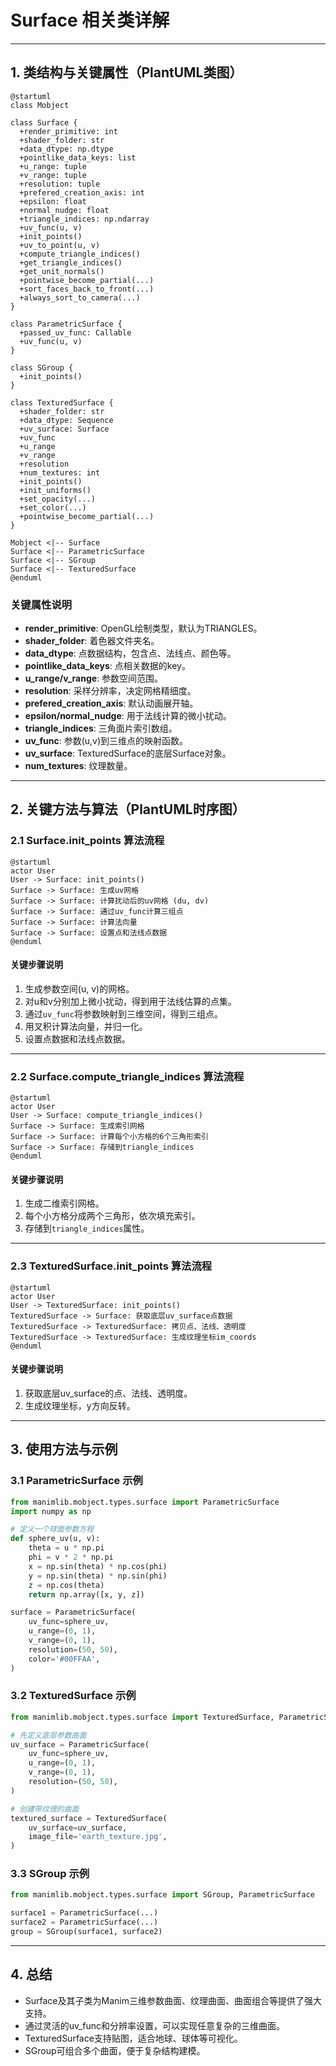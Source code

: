 # Surface 相关类详解

---

## 1. 类结构与关键属性（PlantUML类图）

```plantuml
@startuml
class Mobject

class Surface {
  +render_primitive: int
  +shader_folder: str
  +data_dtype: np.dtype
  +pointlike_data_keys: list
  +u_range: tuple
  +v_range: tuple
  +resolution: tuple
  +prefered_creation_axis: int
  +epsilon: float
  +normal_nudge: float
  +triangle_indices: np.ndarray
  +uv_func(u, v)
  +init_points()
  +uv_to_point(u, v)
  +compute_triangle_indices()
  +get_triangle_indices()
  +get_unit_normals()
  +pointwise_become_partial(...)
  +sort_faces_back_to_front(...)
  +always_sort_to_camera(...)
}

class ParametricSurface {
  +passed_uv_func: Callable
  +uv_func(u, v)
}

class SGroup {
  +init_points()
}

class TexturedSurface {
  +shader_folder: str
  +data_dtype: Sequence
  +uv_surface: Surface
  +uv_func
  +u_range
  +v_range
  +resolution
  +num_textures: int
  +init_points()
  +init_uniforms()
  +set_opacity(...)
  +set_color(...)
  +pointwise_become_partial(...)
}

Mobject <|-- Surface
Surface <|-- ParametricSurface
Surface <|-- SGroup
Surface <|-- TexturedSurface
@enduml
```

### 关键属性说明
- **render_primitive**: OpenGL绘制类型，默认为TRIANGLES。
- **shader_folder**: 着色器文件夹名。
- **data_dtype**: 点数据结构，包含点、法线点、颜色等。
- **pointlike_data_keys**: 点相关数据的key。
- **u_range/v_range**: 参数空间范围。
- **resolution**: 采样分辨率，决定网格精细度。
- **prefered_creation_axis**: 默认动画展开轴。
- **epsilon/normal_nudge**: 用于法线计算的微小扰动。
- **triangle_indices**: 三角面片索引数组。
- **uv_func**: 参数(u,v)到三维点的映射函数。
- **uv_surface**: TexturedSurface的底层Surface对象。
- **num_textures**: 纹理数量。

---

## 2. 关键方法与算法（PlantUML时序图）

### 2.1 Surface.init_points 算法流程

```plantuml
@startuml
actor User
User -> Surface: init_points()
Surface -> Surface: 生成uv网格
Surface -> Surface: 计算扰动后的uv网格 (du, dv)
Surface -> Surface: 通过uv_func计算三组点
Surface -> Surface: 计算法向量
Surface -> Surface: 设置点和法线点数据
@enduml
```

#### 关键步骤说明
1. 生成参数空间(u, v)的网格。
2. 对u和v分别加上微小扰动，得到用于法线估算的点集。
3. 通过`uv_func`将参数映射到三维空间，得到三组点。
4. 用叉积计算法向量，并归一化。
5. 设置点数据和法线点数据。

---

### 2.2 Surface.compute_triangle_indices 算法流程

```plantuml
@startuml
actor User
User -> Surface: compute_triangle_indices()
Surface -> Surface: 生成索引网格
Surface -> Surface: 计算每个小方格的6个三角形索引
Surface -> Surface: 存储到triangle_indices
@enduml
```

#### 关键步骤说明
1. 生成二维索引网格。
2. 每个小方格分成两个三角形，依次填充索引。
3. 存储到`triangle_indices`属性。

---

### 2.3 TexturedSurface.init_points 算法流程

```plantuml
@startuml
actor User
User -> TexturedSurface: init_points()
TexturedSurface -> Surface: 获取底层uv_surface点数据
TexturedSurface -> TexturedSurface: 拷贝点、法线、透明度
TexturedSurface -> TexturedSurface: 生成纹理坐标im_coords
@enduml
```

#### 关键步骤说明
1. 获取底层uv_surface的点、法线、透明度。
2. 生成纹理坐标，y方向反转。

---

## 3. 使用方法与示例

### 3.1 ParametricSurface 示例
```python
from manimlib.mobject.types.surface import ParametricSurface
import numpy as np

# 定义一个球面参数方程
def sphere_uv(u, v):
    theta = u * np.pi
    phi = v * 2 * np.pi
    x = np.sin(theta) * np.cos(phi)
    y = np.sin(theta) * np.sin(phi)
    z = np.cos(theta)
    return np.array([x, y, z])

surface = ParametricSurface(
    uv_func=sphere_uv,
    u_range=(0, 1),
    v_range=(0, 1),
    resolution=(50, 50),
    color='#00FFAA',
)
```

### 3.2 TexturedSurface 示例
```python
from manimlib.mobject.types.surface import TexturedSurface, ParametricSurface

# 先定义底层参数曲面
uv_surface = ParametricSurface(
    uv_func=sphere_uv,
    u_range=(0, 1),
    v_range=(0, 1),
    resolution=(50, 50),
)

# 创建带纹理的曲面
textured_surface = TexturedSurface(
    uv_surface=uv_surface,
    image_file='earth_texture.jpg',
)
```

### 3.3 SGroup 示例
```python
from manimlib.mobject.types.surface import SGroup, ParametricSurface

surface1 = ParametricSurface(...)
surface2 = ParametricSurface(...)
group = SGroup(surface1, surface2)
```

---

## 4. 总结
- Surface及其子类为Manim三维参数曲面、纹理曲面、曲面组合等提供了强大支持。
- 通过灵活的uv_func和分辨率设置，可以实现任意复杂的三维曲面。
- TexturedSurface支持贴图，适合地球、球体等可视化。
- SGroup可组合多个曲面，便于复杂结构建模。
